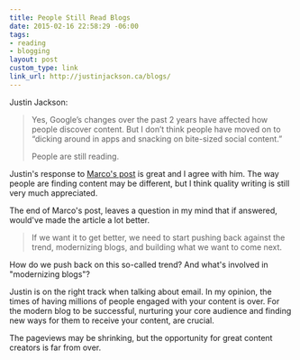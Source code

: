 ```yaml
---
title: People Still Read Blogs
date: 2015-02-16 22:58:29 -06:00
tags:
- reading
- blogging
layout: post
custom_type: link
link_url: http://justinjackson.ca/blogs/
---
```


Justin Jackson:

> Yes, Google’s changes over the past 2 years have affected how people discover content. But I don’t think people have moved on to “dicking around in apps and snacking on bite-sized social content.”
>
> People are still reading.

Justin's response to [Marco's post](http://www.marco.org/2015/02/16/google-and-blogs-shit) is great and I agree with him. The way people are finding content may be different, but I think quality writing is still very much appreciated.

The end of Marco's post, leaves a question in my mind that if answered, would've made the article a lot better.

> If we want it to get better, we need to start pushing back against the trend, modernizing blogs, and building what we want to come next.

How do we push back on this so-called trend? And what's involved in "modernizing blogs"?

Justin is on the right track when talking about email. In my opinion, the times of having millions of people engaged with your content is over. For the modern blog to be successful, nurturing your core audience and finding new ways for them to receive your content, are crucial.

The pageviews may be shrinking, but the opportunity for great content creators is far from over.
